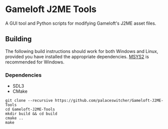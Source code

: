 # Gameloft J2ME Tools

A GUI tool and Python scripts for modifying Gameloft's J2ME asset files.

## Building

The following build instructions should work for both Windows and Linux, provided you have installed the appropriate dependencies. [MSYS2](https://www.msys2.org/) is recommended for Windows.

### Dependencies
- SDL3
- CMake

```
git clone --recursive https://github.com/palaceswitcher/Gameloft-J2ME-Tools
cd Gameloft-J2ME-Tools
mkdir build && cd build
cmake ..
make
```
